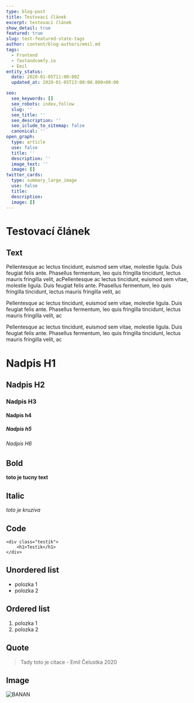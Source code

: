 ```yaml
---
type: blog-post
title: Testovací článek
excerpt: testovací článek
show_detail: true
featured: true
slug: test-featured-state-tags
author: content/blog-authors/emil.md
tags:
  - Frontend
  - fastandcomfy.io
  - Emil
entity_status:
  date: 2020-01-05T11:00:00Z
  updated_at: 2020-01-05T13:00:00.000+00:00

seo:
  seo_keywords: []
  seo_robots: index,follow
  slug: ''
  seo_title: ''
  seo_description: ''
  seo_iclude_to_sitemap: false
  canonical: ''
open_graph:
  type: article
  use: false
  title: ''
  description: ''
  image_text: ''
  image: []
twitter_cards:
  type: summary_large_image
  use: false
  title:
  description:
  image: []
---
```


# Testovací článek

## Text

Pellentesque ac lectus tincidunt, euismod sem vitae, molestie ligula. Duis feugiat felis ante. Phasellus fermentum, leo quis fringilla tincidunt, lectus mauris fringilla velit, acPellentesque ac lectus tincidunt, euismod sem vitae, molestie ligula. Duis feugiat felis ante. Phasellus fermentum, leo quis fringilla tincidunt, lectus mauris fringilla velit, ac

Pellentesque ac lectus tincidunt, euismod sem vitae, molestie ligula. Duis feugiat felis ante. Phasellus fermentum, leo quis fringilla tincidunt, lectus mauris fringilla velit, ac

Pellentesque ac lectus tincidunt, euismod sem vitae, molestie ligula. Duis feugiat felis ante. Phasellus fermentum, leo quis fringilla tincidunt, lectus mauris fringilla velit, ac

# Nadpis H1

## Nadpis H2

### Nadpis H3

#### Nadpis h4

##### Nadpis h5

###### Nadpis H6

## Bold

**toto je tucny text**

## Italic

_toto je kruziva_

## Code

    <div class="testik">
    	<h1>Testik</h1>
    </div>

## Unordered list

-   polozka 1
-   polozka 2

## Ordered list

1.  polozka 1
2.  polozka 2

## Quote

> Tady toto je citace - Emil Čelustka 2020

## Image

![BANAN](assets/static/mike-dorner-173502-unsplash.jpg "BANAN")
